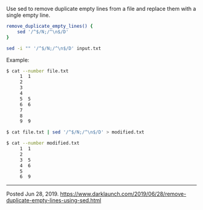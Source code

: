 Use sed to remove duplicate empty lines from a file and replace them with a single empty line.

```bash
remove_duplicate_empty_lines() {
    sed '/^$/N;/^\n$/D'
}
```

```bash
sed -i "" '/^$/N;/^\n$/D' input.txt
```

Example:

```bash
$ cat --number file.txt
     1	1
     2
     3
     4
     5	5
     6	6
     7
     8
     9	9

$ cat file.txt | sed '/^$/N;/^\n$/D' > modified.txt

$ cat --number modified.txt
     1	1
     2
     3	5
     4	6
     5
     6	9
```

---


Posted Jun 28, 2019.
https://www.darklaunch.com/2019/06/28/remove-duplicate-empty-lines-using-sed.html